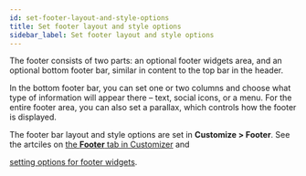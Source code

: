 ```yaml
---
id: set-footer-layout-and-style-options
title: Set footer layout and style options
sidebar_label: Set footer layout and style options
---
```


The footer consists of two parts: an optional footer widgets area, and an optional bottom footer bar, similar in content to the top bar in the header.

In the bottom footer bar, you can set one or two columns and choose what type of information will appear there – text, social icons, or a menu. For the entire footer area, you can also set a parallax, which controls how the footer is displayed.

The footer bar layout and style options are set in **Customize > Footer**. See the artciles on [the **Footer** tab in Customizer](/bb-theme/customizer-settings/footer.md) and

[setting options for footer widgets](/bb-theme/defaults-for-layouts-content/widgets/set-options-for-footer-widgets.md).
